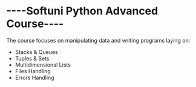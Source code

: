 <h1>----Softuni Python Advanced Course----</h1>
<p>The course focuses on manipulating data and writing programs laying on:</p>
<ul>

<li>Stacks & Queues</li>
<li>Tuples & Sets</li>
<li>Multidimensional Lists</li>
<li>Files Handling</li>
<li>Errors Handling</li></ul>

